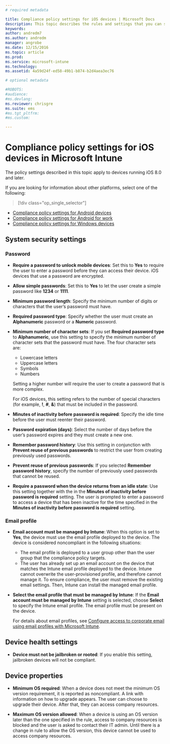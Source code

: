 ```yaml
---
# required metadata

title: Compliance policy settings for iOS devices | Microsoft Docs
description: This topic describes the rules and settings that you can set in a compliance policy for iOS devices.
keywords:
author: andredm7
ms.author: andredm
manager: angrobe
ms.date: 12/15/2016
ms.topic: article
ms.prod:
ms.service: microsoft-intune
ms.technology:
ms.assetid: 4a59d24f-ed58-49b1-b874-b2d4aea3ec76

# optional metadata

#ROBOTS:
#audience:
#ms.devlang:
ms.reviewer: chrisgre
ms.suite: ems
#ms.tgt_pltfrm:
#ms.custom:

---
```



# Compliance policy settings for iOS devices in Microsoft Intune

The policy settings described in this topic apply to devices running iOS 8.0 and later.

If you are looking for information about other platforms, select one of the following:
> [!div class="op_single_selector"]
- [Compliance policy settings for Android devices](android-compliance-policy-settings-in-microsoft-intune.md)
- [Compliance policy settings for Android for work](afw-compliance-policy-settings-in-microsoft-intune.md)
- [Compliance policy settings for Windows devices](windows-compliance-policy-settings-in-microsoft-intune.md)

## System security settings
### Password
- **Require a password to unlock mobile devices**: Set this to **Yes** to require the user to enter a password before they can access their device. iOS devices that use a password are encrypted.

- **Allow simple passwords**: Set this to **Yes** to let the user create a simple password like **1234** or **1111**.

-  **Minimum password length**: Specify the minimum number of digits or characters that the user’s password must have.

- **Required password type**: Specify whether the user must create
an **Alphanumeric** password or a **Numeric** password.

- **Minimum number of character sets**: If you set **Required password type** to
**Alphanumeric**, use this setting to specify the minimum number of
character sets that the password must have. The four character sets are:
  -   Lowercase letters
  -   Uppercase letters
  -   Symbols
  -   Numbers

  Setting a higher number will require the user to create a password that is more complex.

  For iOS devices, this setting refers to the number of special characters (for example, **!**, **#**, **&amp;**) that must be included in the password.

- **Minutes of inactivity before password is required**:  Specify the idle time before the user must reenter their password.

- **Password expiration (days)**: Select the number of days before the user’s password expires and they must create a new one.

- **Remember password history**: Use this setting in conjunction with **Prevent reuse of previous passwords** to restrict the user from creating previously used passwords.

- **Prevent reuse of previous passwords**: If you selected **Remember password history**, specify the number of previously used passwords that cannot be reused.

- **Require a password when the device returns from an idle state**:
Use this setting together with the in the **Minutes of inactivity before password is required** setting. The user is prompted to enter a password to access a device that has been inactive for the time specified in the
**Minutes of inactivity before password is required** setting.

### Email profile
- **Email account must be managed by Intune**: When this option is set to **Yes**, the device must use the email profile deployed to the device. The device is considered noncompliant in the following situations:
  - The email profile is deployed to a user group other than the user group that the compliance policy targets.
  - The user has already set up an email account on the device that matches the Intune email profile deployed to the device. Intune cannot overwrite the user-provisioned profile, and therefore cannot manage it. To ensure compliance, the user must remove the existing email settings. Then, Intune can install the managed email profile.

- **Select the email profile that must be managed by Intune**: If the **Email account must be managed by Intune** setting is selected, choose **Select** to specify the Intune email profile. The email profile must be present on the device.

     For details about email profiles, see [Configure access to corporate email using email profiles with Microsoft Intune](configure-access-to-corporate-email-using-email-profiles-with-microsoft-intune.md).

## Device health settings

- **Device must not be jailbroken or rooted**: If you enable this setting, jailbroken devices will not be compliant.

##  Device properties
- **Minimum OS required**: When a device does not meet the minimum OS version requirement, it is reported as noncompliant.
A link with information on how to upgrade appears. The user can choose to upgrade their device. After that, they can access company resources.

- **Maximum OS version allowed**: When a device is using an OS version later than the one specified in the rule, access to company resources is blocked and the user is asked to contact their IT admin. Until there is a change in rule to allow the OS version, this device cannot be used to access company resources.
